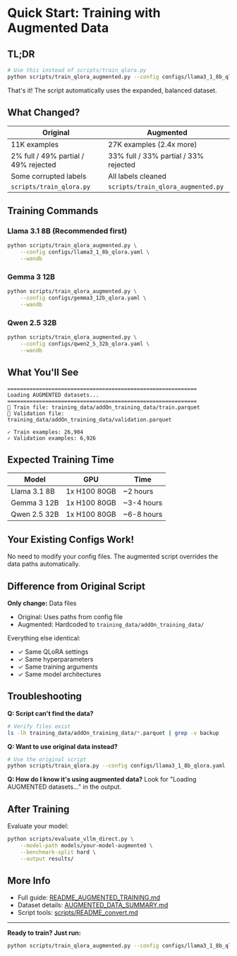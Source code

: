 # Quick Start: Training with Augmented Data

## TL;DR

```bash
# Use this instead of scripts/train_qlora.py
python scripts/train_qlora_augmented.py --config configs/llama3_1_8b_qlora.yaml
```

That's it! The script automatically uses the expanded, balanced dataset.

## What Changed?

| Original | Augmented |
|----------|-----------|
| 11K examples | 27K examples (2.4x more) |
| 2% full / 49% partial / 49% rejected | 33% full / 33% partial / 33% rejected |
| Some corrupted labels | All labels cleaned |
| `scripts/train_qlora.py` | `scripts/train_qlora_augmented.py` |

## Training Commands

### Llama 3.1 8B (Recommended first)
```bash
python scripts/train_qlora_augmented.py \
    --config configs/llama3_1_8b_qlora.yaml \
    --wandb
```

### Gemma 3 12B
```bash
python scripts/train_qlora_augmented.py \
    --config configs/gemma3_12b_qlora.yaml \
    --wandb
```

### Qwen 2.5 32B
```bash
python scripts/train_qlora_augmented.py \
    --config configs/qwen2_5_32b_qlora.yaml \
    --wandb
```

## What You'll See

```
============================================================
Loading AUGMENTED datasets...
============================================================
📁 Train file: training_data/addOn_training_data/train.parquet
📁 Validation file: training_data/addOn_training_data/validation.parquet

✓ Train examples: 26,904
✓ Validation examples: 6,926
```

## Expected Training Time

| Model | GPU | Time |
|-------|-----|------|
| Llama 3.1 8B | 1x H100 80GB | ~2 hours |
| Gemma 3 12B | 1x H100 80GB | ~3-4 hours |
| Qwen 2.5 32B | 1x H100 80GB | ~6-8 hours |

## Your Existing Configs Work!

No need to modify your config files. The augmented script overrides the data paths automatically.

## Difference from Original Script

**Only change:** Data files
- Original: Uses paths from config file
- Augmented: Hardcoded to `training_data/addOn_training_data/`

Everything else identical:
- ✓ Same QLoRA settings
- ✓ Same hyperparameters
- ✓ Same training arguments
- ✓ Same model architectures

## Troubleshooting

**Q: Script can't find the data?**
```bash
# Verify files exist
ls -lh training_data/addOn_training_data/*.parquet | grep -v backup
```

**Q: Want to use original data instead?**
```bash
# Use the original script
python scripts/train_qlora.py --config configs/llama3_1_8b_qlora.yaml
```

**Q: How do I know it's using augmented data?**
Look for "Loading AUGMENTED datasets..." in the output.

## After Training

Evaluate your model:
```bash
python scripts/evaluate_vllm_direct.py \
    --model-path models/your-model-augmented \
    --benchmark-split hard \
    --output results/
```

## More Info

- Full guide: [README_AUGMENTED_TRAINING.md](README_AUGMENTED_TRAINING.md)
- Dataset details: [AUGMENTED_DATA_SUMMARY.md](AUGMENTED_DATA_SUMMARY.md)
- Script tools: [scripts/README_convert.md](scripts/README_convert.md)

---

**Ready to train? Just run:**
```bash
python scripts/train_qlora_augmented.py --config configs/llama3_1_8b_qlora.yaml
```
